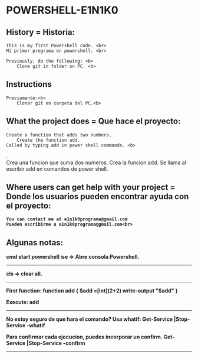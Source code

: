 # POWERSHELL-E1N1K0 

## History = Historia:

    This is my first Powershell code. <br>
    Mi primer programa en powershell. <br>

    Previously, do the following: <b>
        Clone git in folder on PC. <b>

    
## Instructions
    Previamente:<b>
        Clonar git en carpeta del PC.<b>
        

## What the project does = Que hace el proyecto:
    Create a function that adds two numbers. 
    	Create the function add. 
	Called by typing add in power shell commands. <b>
.<br>
    Crea una funcion que suma dos numeros.
    	Crea la funcion add. 
	Se llama al escribir add en comandos de power shell. <b>


## Where users can get help with your project = Donde los usuarios pueden encontrar ayuda con el proyecto:
    You can contact me at e1n1k0programa@gmail.com
    Pueden escribirme a e1n1k0programa@gmail.com<br>


## Algunas notas: 
cmd
start powershell
ise => Abre consola Powershell.
____________________________________
cls => clear all.
____________________________________
First function:
function add
{
$add  =[int](2+2)
write-output "$add"
}


Execute:
add
_____________________________________
No estoy seguro de que hara el comando? Usa whatif:
Get-Service |Stop-Service -whatif

Para confirmar cada ejecucion, puedes incorporar un confirm.
Get-Service |Stop-Service -confirm

_____________________________________

